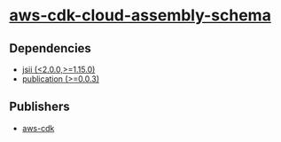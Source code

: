 # [aws-cdk-cloud-assembly-schema](https://pypi.org/project/aws-cdk-cloud-assembly-schema)

## Dependencies
- [jsii (<2.0.0,>=1.15.0)](packages/j/jsii.md)
- [publication (>=0.0.3)](packages/p/publication.md)



## Publishers
- [aws-cdk](https://pypi.org/user/aws-cdk)

